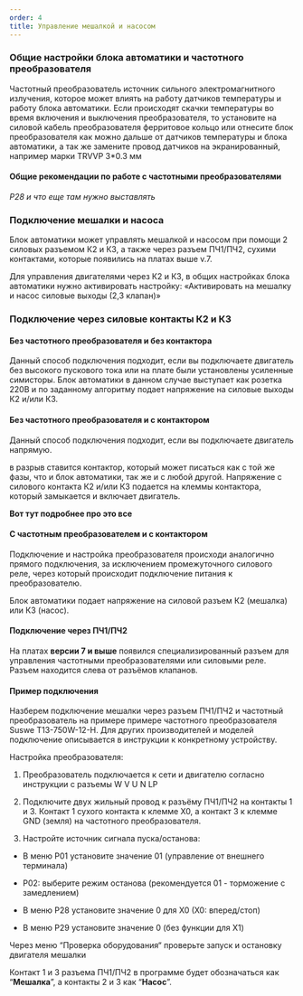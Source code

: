 ```yaml
---
order: 4
title: Управление мешалкой и насосом
---
```


### Общие настройки блока автоматики и частотного преобразователя

 

Частотный преобразователь источник сильного электромагнитного излучения, которое может влиять на работу датчиков температуры и работу блока автоматики. Если происходят скачки температуры во время включения и выключения преобразователя, то установите на силовой кабель преобразователя ферритовое кольцо или отнесите блок преобразователя как можно дальше от датчиков температуры и блока автоматики, а так же замените провод датчиков на экранированный, например марки TRVVP 3\*0.3 мм

#### Общие рекомендации по работе с частотными преобразователями

*P28 и что еще там нужно выставлять*

### Подключение мешалки и насоса

Блок автоматики может управлять мешалкой и насосом при помощи 2 силовых разъемом К2 и К3, а также через разъем ПЧ1/ПЧ2, сухими контактами, которые появились на платах выше v.7.

Для управления двигателями через К2 и К3, в общих настройках блока автоматики нужно активировать настройку: «Активировать на мешалку и насос силовые выходы (2,3 клапан)»

### Подключение через силовые контакты К2 и К3

#### Без частотного преобразователя и без контактора

Данный способ подключения подходит, если вы подключаете двигатель без высокого пускового тока или на плате были установлены усиленные симисторы. Блок автоматики в данном случае выступает как розетка 220В и по заданному алгоритму подает напряжение на силовые выходы К2 и/или К3.

#### Без частотного преобразователя и с контактором

Данный способ подключения подходит, если вы подключаете двигатель напрямую. 

в разрыв ставится контактор, который может писаться как с той же фазы, что и блок автоматики, так же и с любой другой. Напряжение с силового контакта К2 и/или К3 подается на клеммы контактора, который замыкается и включает двигатель.

**Вот тут подробнее про это все**

#### С частотным преобразователем и с контактором

Подключение и настройка преобразователя происходи аналогично прямого подключения, за исключением промежуточного силового реле, через который происходит подключение питания к преобразователю.

Блок автоматики подает напряжение на силовой разъем К2 (мешалка) или К3 (насос). 

#### Подключение через ПЧ1/ПЧ2

На платах **версии 7 и выше** появился специализированный разъем для управления частотными преобразователями или силовыми реле. Разъем находится слева от разъёмов клапанов.

#### Пример подключения

Hазберем подключение мешалки через разъем ПЧ1/ПЧ2 и частотный преобразователь на примере примере частотного преобразователя Suswe T13-750W-12-H. Для других производителей и моделей подключение описывается в инструкции к конкретному устройству.

Настройка преобразователя:

1. Преобразователь подключается к сети и двигателю согласно инструкции с разъемы W V U N LP

2. Подключите двух жильный провод к разъёму ПЧ1/ПЧ2 на контакты 1 и 3. Контакт 1 сухого контакта к клемме X0, а контакт 3 к клемме GND (земля) на частотного преобразователя.

3. Настройте источник сигнала пуска/останова:

-  В меню P01 установите значение 01 (управление от внешнего терминала)

-  P02: выберите режим останова (рекомендуется 01 - торможение с замедлением)

-  В меню P28 установите значение 0 для X0 (X0: вперед/стоп)

-  В меню P29 установите значение 0 (без функции для X1)

Через меню “Проверка оборудования“ проверьте запуск и остановку двигателя мешалки

Контакт 1 и 3 разъема ПЧ1/ПЧ2 в программе будет обозначаться как “**Мешалка**”, а контакты 2 и 3 как “**Насос**”.
